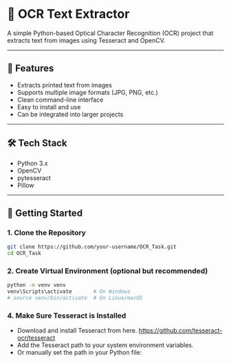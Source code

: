 # 🧾 OCR Text Extractor

A simple Python-based Optical Character Recognition (OCR) project that extracts text from images using Tesseract and OpenCV.

---

## 📌 Features

- Extracts printed text from images
- Supports multiple image formats (JPG, PNG, etc.)
- Clean command-line interface
- Easy to install and use
- Can be integrated into larger projects

---

## 🛠️ Tech Stack

- Python 3.x
- OpenCV
- pytesseract
- Pillow

---

## 🚀 Getting Started

### 1. Clone the Repository

```bash
git clone https://github.com/your-username/OCR_Task.git
cd OCR_Task
```

### 2. Create Virtual Environment (optional but recommended)

```bash
python -m venv venv
venv\Scripts\activate       # On Windows
# source venv/bin/activate  # On Linux/macOS
```

### 4. Make Sure Tesseract is Installed
- Download and install Tesseract from here. https://github.com/tesseract-ocr/tesseract
- Add the Tesseract path to your system environment variables.
- Or manually set the path in your Python file:
